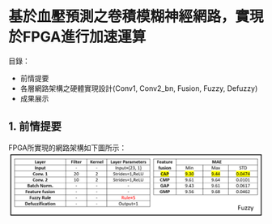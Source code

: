 # 基於血壓預測之卷積模糊神經網路，實現於FPGA進行加速運算

目錄：
- 前情提要
- 各層網路架構之硬體實現設計(Conv1, Conv2_bn, Fusion, Fuzzy, Defuzzy)
- 成果展示

## 1. 前情提要
FPGA所實現的網路架構如下圖所示：
![image](https://github.com/Slaung/Blood-Pressure-Estimation-CFNP-Implement-FPGA/blob/main/Figure/Figure1.png)
